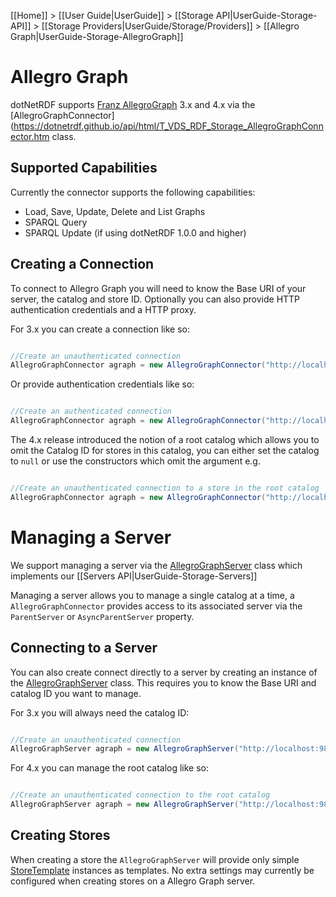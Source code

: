 [[Home]] > [[User Guide|UserGuide]] > [[Storage API|UserGuide-Storage-API]] > [[Storage Providers|UserGuide/Storage/Providers]] > [[Allegro Graph|UserGuide-Storage-AllegroGraph]]

# Allegro Graph 

dotNetRDF supports [Franz AllegroGraph](http://www.franz.com/agraph/) 3.x and 4.x via the [AllegroGraphConnector](https://dotnetrdf.github.io/api/html/T_VDS_RDF_Storage_AllegroGraphConnector.htm class.

## Supported Capabilities 

Currently the connector supports the following capabilities:

* Load, Save, Update, Delete and List Graphs
* SPARQL Query
* SPARQL Update (if using dotNetRDF 1.0.0 and higher)

## Creating a Connection 

To connect to Allegro Graph you will need to know the Base URI of your server, the catalog and store ID.  Optionally you can also provide HTTP authentication credentials and a HTTP proxy.

For 3.x you can create a connection like so:

```csharp

//Create an unauthenticated connection
AllegroGraphConnector agraph = new AllegroGraphConnector("http://localhost:9875", "catalog", "store");
```

Or provide authentication credentials like so:

```csharp

//Create an authenticated connection
AllegroGraphConnector agraph = new AllegroGraphConnector("http://localhost:9875", "catalog", "store", "user", "password");

```

The 4.x release introduced the notion of a root catalog which allows you to omit the Catalog ID for stores in this catalog, you can either set the catalog to `null` or use the constructors which omit the argument e.g.

```csharp

//Create an unauthenticated connection to a store in the root catalog
AllegroGraphConnector agraph = new AllegroGraphConnector("http://localhost:9875",  "store");
```

# Managing a Server 

We support managing a server via the [AllegroGraphServer](http://www.dotnetrdf.org/api/index.asp?Topic=VDS.RDF.Storage.Management.AllegroGraphServer) class which implements our [[Servers API|UserGuide-Storage-Servers]]

Managing a server allows you to manage a single catalog at a time, a `AllegroGraphConnector` provides access to its associated server via the `ParentServer` or `AsyncParentServer` property.

## Connecting to a Server 

You can also create connect directly to a server by creating an instance of the [AllegroGraphServer](http://www.dotnetrdf.org/api/index.asp?Topic=VDS.RDF.Storage.Management.AllegroGraphServer) class.  This requires you to know the Base URI and catalog ID you want to manage.

For 3.x you will always need the catalog ID:

```csharp

//Create an unauthenticated connection
AllegroGraphServer agraph = new AllegroGraphServer("http://localhost:9875", "catalog");
```

For 4.x you can manage the root catalog like so:

```csharp

//Create an unauthenticated connection to the root catalog
AllegroGraphServer agraph = new AllegroGraphServer("http://localhost:9875");
```

## Creating Stores 

When creating a store the `AllegroGraphServer` will provide only simple  [StoreTemplate](http://www.dotnetrdf.org/api/index.asp?Topic=VDS.RDF.Storage.Management.Provisioning.StoreTemplate) instances as templates.  No extra settings may currently be configured when creating stores on a Allegro Graph server.